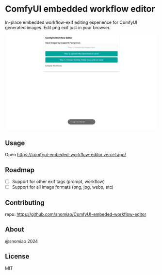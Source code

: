 # ComfyUI embedded workflow editor

In-place embedded workflow-exif editing experience for ComfyUI generated images. Edit png exif just in your browser.

![screenshot](docs/preview.png)

## Usage

Open https://comfyui-embeded-workflow-editor.vercel.app/

## Roadmap

- [ ] Support for other exif tags (prompt, workflow)
- [ ] Support for all image formats (png, jpg, webp, etc)

## Contributing

repo: https://github.com/snomiao/ComfyUI-embeded-workflow-editor

## About

@snomiao 2024

## License

MIT